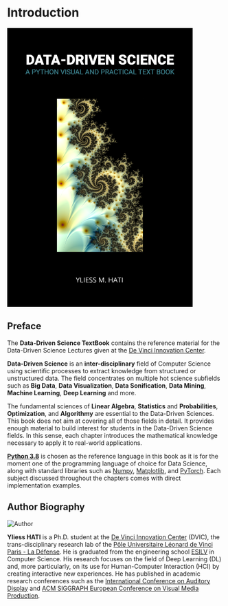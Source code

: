 # Introduction

![BookCover](../resources/cover_book.png)

## Preface

The **Data-Driven Science TextBook** contains the reference material for the Data-Driven Science Lectures given at the [De Vinci Innovation Center](https://dvic.devinci.fr/).

**Data-Driven Science** is an **inter-disciplinary** field of Computer Science using scientific processes to extract knowledge from structured or unstructured data. The field concentrates on multiple hot science subfields such as **Big Data**, **Data Visualization**, **Data Sonification**, **Data Mining**, **Machine Learning**, **Deep Learning** and more.

The fundamental sciences of **Linear Algebra**, **Statistics** and **Probabilities**, **Optimization**, and **Algorithmy**  are essential to the Data-Driven Sciences. This book does not aim at covering all of those fields in detail. It provides enough material to build interest for students in the Data-Driven Science fields. In this sense, each chapter introduces the mathematical knowledge necessary to apply it to real-world applications.

**[Python 3.8](https://www.python.org/)** is chosen as the reference language in this book as it is for the moment one of the programming language of choice for Data Science, along with standard libraries such as [Numpy](https://numpy.org/), [Matplotlib](https://matplotlib.org/), and [PyTorch](https://pytorch.org/). Each subject discussed throughout the chapters comes with direct implementation examples.

## Author Biography

![Author](https://avatars3.githubusercontent.com/u/22802760?s=400&u=2684db709294d703009a7082c2968020a85c56d0&v=4)

**Yliess HATI** is a Ph.D. student at the [De Vinci Innovation Center](https://dvic.devinci.fr/) (DVIC), the trans-disciplinary research lab of the [Pôle Universitaire Léonard de Vinci Paris - La Défense](https://www.devinci.fr/). He is graduated from the engineering school [ESILV](https://www.esilv.fr/) in Computer Science. His research focuses on the field of Deep Learning (DL) and, more particularly, on its use for Human-Computer Interaction (HCI) by creating interactive new experiences. He has published in academic research conferences such as the [International Conference on Auditory Display](https://icad2019.icad.org/) and [ACM SIGGRAPH European Conference on Visual Media Production](https://www.cvmp-conference.org/2019/).